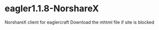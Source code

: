 # eagler1.1.8-NorshareX
NorshareX client for eaglercraft
Download the mhtml file if site is blocked
